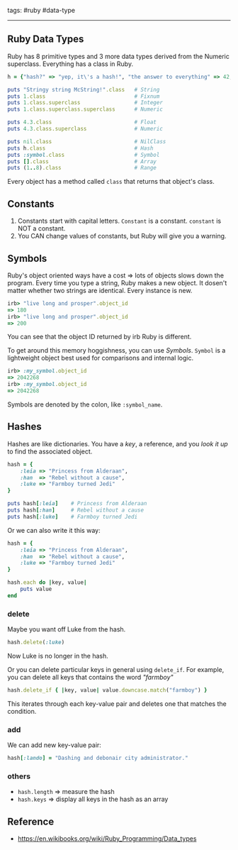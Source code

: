 tags: #ruby #data-type 

<hr />

## Ruby Data Types
Ruby has 8 primitive types and 3 more data types derived from the Numeric superclass. Everything has a class in Ruby.

```rb
h = {"hash?" => "yep, it\'s a hash!", "the answer to everything" => 42, :linux => "fun for coders."}

puts "Stringy string McString!".class	# String
puts 1.class							# Fixnum
puts 1.class.superclass					# Integer
puts 1.class.superclass.superclass		# Numeric

puts 4.3.class							# Float
puts 4.3.class.superclass				# Numeric

puts nil.class							# NilClass
puts h.class							# Hash
puts :symbol.class						# Symbol
puts [].class							# Array
puts (1..8).class						# Range
```

Every object has a method called `class` that returns that object's class.

## Constants
1. Constants start with capital letters. 
	`Constant` is a constant.
	`constant` is NOT a constant.
2. You CAN change values of constants, but Ruby will give you a warning.

## Symbols
Ruby's object oriented ways have a cost => lots of objects slows down the program. Every time you type a string, Ruby makes a new object. It dosen't matter whether two strings are identical. Every instance is new.
```rb
irb> "live long and prosper".object_id
=> 180
irb> "live long and prosper".object_id
=> 200
```

You can see that the object ID returned by irb Ruby is different.

To get around this memory hoggishness, you can use *Symbols*.
`Symbol` is a lightweight object best used for comparisons and internal logic.
```rb
irb> :my_symbol.object_id
=> 2042268
irb> :my_symbol.object_id
=> 2042268
```
Symbols are denoted by the colon, like `:symbol_name`.

## Hashes
Hashes are like dictionaries. You have a *key*, a reference, and you *look it up* to find the associated object.

```rb
hash = { 
	:leia => "Princess from Alderaan",
	:han  => "Rebel without a cause",
	:luke => "Farmboy turned Jedi"
}

puts hash[:leia]	# Princess from Alderaan
puts hash[:han]		# Rebel without a cause
puts hash[:luke]	# Farmboy turned Jedi
```

Or we can also write it this way:
```rb
hash = { 
	:leia => "Princess from Alderaan",
	:han  => "Rebel without a cause",
	:luke => "Farmboy turned Jedi"
}

hash.each do |key, value|
	puts value
end
```

### delete
Maybe you want off Luke from the hash.
```rb
hash.delete(:luke)
```

Now Luke is no longer in the hash.

Or you can delete particular keys in general using `delete_if`. For example, you can delete all keys that contains the word *"farmboy"*
 
```rb
hash.delete_if { |key, value| value.downcase.match("farmboy") }
```

This iterates through each key-value pair and deletes one that matches the condition.

### add
We can add new key-value pair:
```rb
hash[:lando] = "Dashing and debonair city administrator."
```

### others
- `hash.length` => measure the hash
- `hash.keys` => display all keys in the hash as an array

## Reference
- https://en.wikibooks.org/wiki/Ruby_Programming/Data_types